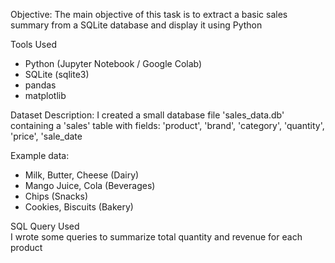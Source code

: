 Objective:
The main objective of this task is to extract a basic sales summary from a SQLite database and display it using Python


 Tools Used
- Python (Jupyter Notebook / Google Colab)
- SQLite (sqlite3)
- pandas
- matplotlib

 Dataset Description:
 I created a small database file 'sales_data.db' containing a 'sales' table with fields:
'product', 'brand', 'category', 'quantity', 'price', 'sale_date


Example data:
- Milk, Butter, Cheese (Dairy)
- Mango Juice, Cola (Beverages)
- Chips (Snacks)
- Cookies, Biscuits (Bakery)


SQL Query Used  
I wrote some queries to summarize total quantity and revenue for each product